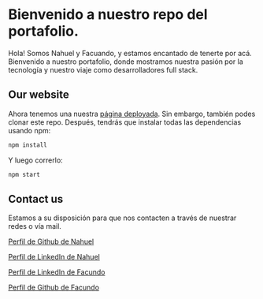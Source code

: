 # Bienvenido a nuestro repo del portafolio.
Hola! Somos Nahuel y Facuando, y estamos encantado de tenerte por acá. Bienvenido a nuestro portafolio, donde mostramos nuestra pasión por la tecnología y nuestro viaje como desarrolladores full stack.

## Our website
Ahora tenemos una nuestra [página deployada](https://portafolio-xi-gray.vercel.app/ "ir al portafolio"). Sin embargo, también podes clonar este repo. Después, tendrás que instalar todas las dependencias usando npm:

```bash
npm install
```

Y luego correrlo:

```bash
npm start
```

## Contact us
Estamos a su disposición para que nos contacten a través de nuestrar redes o vía mail.

[Perfil de Github de Nahuel](https://github.com/NahuelLescano "Perfil de github")

[Perfil de LinkedIn de Nahuel](https://www.linkedin.com/in/nahuel-lescano-906a2618b/ "Perfil de LinkedIn")

[Perfil de LinkedIn de Facundo](https://www.linkedin.com/in/facundo-aylan-582b52257/ "Perfil de LinkedIn")

[Perfil de Github de Facundo](https://github.com/FacundoAylan "Perfil de Github")
